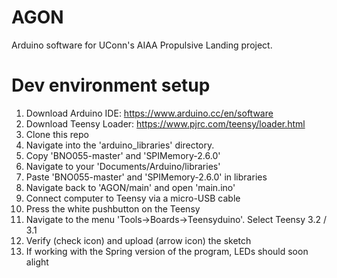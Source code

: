 # AGON 
 Arduino software for UConn's AIAA Propulsive Landing project.
 
 # Dev environment setup
 1. Download Arduino IDE: https://www.arduino.cc/en/software
 2. Download Teensy Loader: https://www.pjrc.com/teensy/loader.html
 3. Clone this repo
 4. Navigate into the 'arduino_libraries' directory. 
 5. Copy 'BNO055-master' and 'SPIMemory-2.6.0'
 6. Navigate to your 'Documents/Arduino/libraries'
 7. Paste 'BNO055-master' and 'SPIMemory-2.6.0' in libraries
 8. Navigate back to 'AGON/main' and open 'main.ino'
 9. Connect computer to Teensy via a micro-USB cable
 10. Press the white pushbutton on the Teensy
 11. Navigate to the menu 'Tools->Boards->Teensyduino'. Select Teensy 3.2 / 3.1
 12. Verify (check icon) and upload (arrow icon) the sketch
 13. If working with the Spring version of the program, LEDs should soon alight

